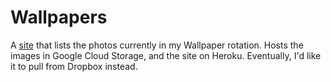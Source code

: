 # Wallpapers

A [site](http://iccowalls.herokuapp.com/) that lists the photos currently in my Wallpaper rotation. Hosts the images in Google Cloud Storage, and the site on Heroku. Eventually, I'd like it to pull from Dropbox instead.
